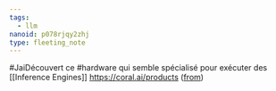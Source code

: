 ```yaml
---
tags:
  - llm
nanoid: p078rjqy2zhj
type: fleeting_note
---
```

#JaiDécouvert ce #hardware qui semble spécialisé pour exécuter des [[Inference Engines]] https://coral.ai/products ([from](https://old.reddit.com/r/LocalLLaMA/comments/12o96hf/has_anyone_used_llama_with_a_tpu_instead_of_gpu/))

